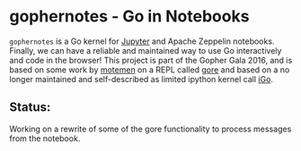 # gophernotes - Go in Notebooks

`gophernotes` is a Go kernel for [Jupyter](http://jupyter.org/) and Apache Zeppelin notebooks.  Finally, we can have a reliable and maintained way to use Go interactively and code in the browser!  This project is part of the Gopher Gala 2016, and is based on some work by [motemen](https://github.com/motemen) on a REPL called [gore](https://github.com/motemen/gore) and based on a no longer maintained and self-described as limited ipython kernel call [iGo](https://github.com/takluyver/igo).

## Status:

Working on a rewrite of some of the gore functionality to process messages from the notebook.
